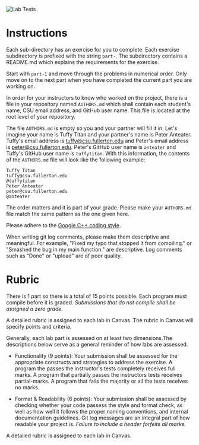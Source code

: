 ![Lab Tests](../../actions/workflows/cc-lab-passing.yml/badge.svg)

# Instructions

Each sub-directory has an exercise for you to complete. Each exercise subdirectory is prefixed with the string `part-`. The subdirectory contains a README.md which explains the requirements for the exercise.

Start with `part-1` and move through the problems in numerical order. Only move on to the next part when you have completed the current part you are working on.

In order for your instructors to know who worked on the project, there is a file in your repository named `AUTHORS.md` which shall contain each student's name, CSU email address, and GitHub user name. This file is located at the root level of your repository.

The file `AUTHORS.md` is empty so you and your partner will fill it in. Let's imagine your name is Tuffy Titan and your partner's name is Peter Anteater. Tuffy's email address is tuffy@csu.fullerton.edu and Peter's email address is peter@csu.fullerton.edu. Peter's GitHub user name is `anteater` and Tuffy's GitHub user name is `tuffytitan`. With this information, the contents of the `AUTHORS.md` file will look like the following example:

```
Tuffy Titan
tuffy@csu.fullerton.edu
@tuffytitan
Peter Anteater
peter@csu.fullerton.edu
@anteater
```

The order matters and it is part of your grade. Please make your `AUTHORS.md` file match the same pattern as the one given here.

Please adhere to the [Google C++ coding style](https://google.github.io/styleguide/cppguide.html).

When writing git log comments, please make them descriptive and meaningful. For example, "Fixed my typo that stopped it from compiling." or "Smashed the bug in my main function." are descriptive. Log comments such as "Done" or "upload" are of poor quality.

# Rubric

There is 1 part so there is a total of 15 points possible. Each program must compile before it is graded. _Submissions that do not compile shall be assigned a zero grade._

A detailed rubric is assigned to each lab in Canvas. The rubric in Canvas will specify points and criteria.

Generally, each lab part is assessed on at least two dimensions.The descriptions below serve as a general reminder of how labs are assessed.

* Functionality (9 points): Your submission shall be assessed for the appropriate constructs and strategies to address the exercise. A program the passes the instructor's tests completely receives full marks. A program that partially passes the instructors tests receives partial-marks. A program that fails the majority or all the tests receives no marks.

* Format & Readability (6 points): Your submission shall be assessed by checking whether your code passess the style and format check, as well as how well it follows the proper naming conventions, and internal documentation guidelines. Git log messages are an integral part of how readable your project is. _Failure to include a header forfeits all marks._

A detailed rubric is assigned to each lab in Canvas.
